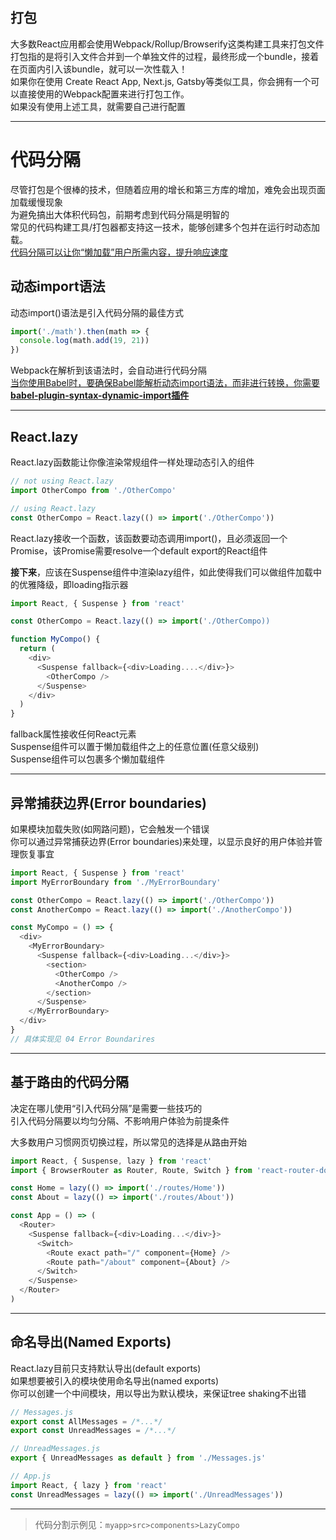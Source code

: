 ## 打包
大多数React应用都会使用Webpack/Rollup/Browserify这类构建工具来打包文件  
打包指的是将引入文件合并到一个单独文件的过程，最终形成一个bundle，接着在页面内引入该bundle，就可以一次性载入！  
如果你在使用 Create React App, Next.js, Gatsby等类似工具，你会拥有一个可以直接使用的Webpack配置来进行打包工作。  
如果没有使用上述工具，就需要自己进行配置  
***
# 代码分隔
尽管打包是个很棒的技术，但随着应用的增长和第三方库的增加，难免会出现页面加载缓慢现象  
为避免搞出大体积代码包，前期考虑到代码分隔是明智的  
常见的代码构建工具/打包器都支持这一技术，能够创建多个包并在运行时动态加载。  
<u>代码分隔可以让你“懒加载”用户所需内容，提升响应速度</u>
## 动态import语法
动态import()语法是引入代码分隔的最佳方式  
````Javascript
import('./math').then(math => {
  console.log(math.add(19, 21))
})
````
Webpack在解析到该语法时，会自动进行代码分隔  
<u>当你使用Babel时，要确保Babel能解析动态import语法，而非进行转换，你需要**babel-plugin-syntax-dynamic-import插件**</u>
***
## React.lazy
React.lazy函数能让你像渲染常规组件一样处理动态引入的组件
````Javascript
// not using React.lazy
import OtherCompo from './OtherCompo'

// using React.lazy
const OtherCompo = React.lazy(() => import('./OtherCompo'))
````
React.lazy接收一个函数，该函数要动态调用import()，且必须返回一个Promise，该Promise需要resolve一个default export的React组件  

**接下来**，应该在Suspense组件中渲染lazy组件，如此使得我们可以做组件加载中的优雅降级，即loading指示器  
````Javascript
import React, { Suspense } from 'react'

const OtherCompo = React.lazy(() => import('./OtherCompo))

function MyCompo() {
  return (
    <div>
      <Suspense fallback={<div>Loading....</div>}>
        <OtherCompo />
      </Suspense>
    </div>
  )
}
````
fallback属性接收任何React元素  
Suspense组件可以置于懒加载组件之上的任意位置(任意父级别)  
Suspense组件可以包裹多个懒加载组件  
***
## 异常捕获边界(Error boundaries)
如果模块加载失败(如网路问题)，它会触发一个错误  
你可以通过异常捕获边界(Error boundaries)来处理，以显示良好的用户体验并管理恢复事宜  
````Javascript
import React, { Suspense } from 'react'
import MyErrorBoundary from './MyErrorBoundary'

const OtherCompo = React.lazy(() => import('./OtherCompo'))
const AnotherCompo = React.lazy(() => import('./AnotherCompo'))

const MyCompo = () => {
  <div>
    <MyErrorBoundary>
      <Suspense fallback={<div>Loading...</div>}>
        <section>
          <OtherCompo />
          <AnotherCompo />
        </section>
      </Suspense>
    </MyErrorBoundary>
  </div>
}
// 具体实现见 04 Error Boundarires 
````
***
## 基于路由的代码分隔
决定在哪儿使用“引入代码分隔”是需要一些技巧的  
引入代码分隔要以均匀分隔、不影响用户体验为前提条件  

大多数用户习惯网页切换过程，所以常见的选择是从路由开始  
````Javascript
import React, { Suspense, lazy } from 'react'
import { BrowserRouter as Router, Route, Switch } from 'react-router-dom'

const Home = lazy(() => import('./routes/Home'))
const About = lazy(() => import('./routes/About'))

const App = () => (
  <Router>
    <Suspense fallback={<div>Loading...</div>}>
      <Switch>
        <Route exact path="/" component={Home} />
        <Route path="/about" component={About} />
      </Switch>
    </Suspense>
  </Router>
)
````
***
## 命名导出(Named Exports)
React.lazy目前只支持默认导出(default exports)  
如果想要被引入的模块使用命名导出(named exports)  
你可以创建一个中间模块，用以导出为默认模块，来保证tree shaking不出错  
````Javascript
// Messages.js
export const AllMessages = /*...*/
export const UnreadMessages = /*...*/

// UnreadMessages.js
export { UnreadMessages as default } from './Messages.js'

// App.js
import React, { lazy } from 'react'
const UnreadMessages = lazy(() => import('./UnreadMessages'))
````
***
> 代码分割示例见：<code>myapp>src>components>LazyCompo</code>